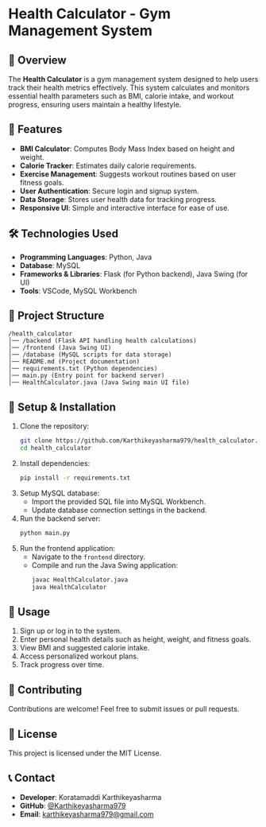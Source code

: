 # Health Calculator - Gym Management System

## 📌 Overview
The **Health Calculator** is a gym management system designed to help users track their health metrics effectively. This system calculates and monitors essential health parameters such as BMI, calorie intake, and workout progress, ensuring users maintain a healthy lifestyle.

## 🚀 Features
- **BMI Calculator**: Computes Body Mass Index based on height and weight.
- **Calorie Tracker**: Estimates daily calorie requirements.
- **Exercise Management**: Suggests workout routines based on user fitness goals.
- **User Authentication**: Secure login and signup system.
- **Data Storage**: Stores user health data for tracking progress.
- **Responsive UI**: Simple and interactive interface for ease of use.

## 🛠️ Technologies Used
- **Programming Languages**: Python, Java
- **Database**: MySQL
- **Frameworks & Libraries**: Flask (for Python backend), Java Swing (for UI)
- **Tools**: VSCode, MySQL Workbench

## 📂 Project Structure
```
/health_calculator
│── /backend (Flask API handling health calculations)
│── /frontend (Java Swing UI)
│── /database (MySQL scripts for data storage)
│── README.md (Project documentation)
│── requirements.txt (Python dependencies)
│── main.py (Entry point for backend server)
│── HealthCalculator.java (Java Swing main UI file)
```

## 🔧 Setup & Installation
1. Clone the repository:
   ```sh
   git clone https://github.com/Karthikeyasharma979/health_calculator.git
   cd health_calculator
   ```
2. Install dependencies:
   ```sh
   pip install -r requirements.txt
   ```
3. Setup MySQL database:
   - Import the provided SQL file into MySQL Workbench.
   - Update database connection settings in the backend.
4. Run the backend server:
   ```sh
   python main.py
   ```
5. Run the frontend application:
   - Navigate to the `frontend` directory.
   - Compile and run the Java Swing application:
     ```sh
     javac HealthCalculator.java
     java HealthCalculator
     ```

## 📌 Usage
1. Sign up or log in to the system.
2. Enter personal health details such as height, weight, and fitness goals.
3. View BMI and suggested calorie intake.
4. Access personalized workout plans.
5. Track progress over time.

## 🤝 Contributing
Contributions are welcome! Feel free to submit issues or pull requests.

## 📜 License
This project is licensed under the MIT License.

## 📞 Contact
- **Developer**: Koratamaddi Karthikeyasharma
- **GitHub**: [@Karthikeyasharma979](https://github.com/Karthikeyasharma979)
- **Email**: karthikeyasharma979@gmail.com

